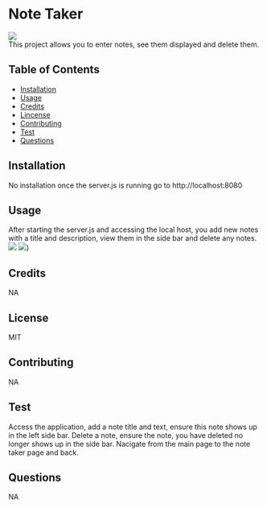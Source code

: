 # Note Taker

![](https://img.shields.io/badge/Lincense-MIT-green)  
This project allows you to enter notes, see them displayed and delete them.

## Table of Contents

- [Installation](#installation)
- [Usage](#usage)
- [Credits](#credits)
- [Lincense](#license)
- [Contributing](#contributing)
- [Test](#test)
- [Questions](#questions)

## Installation

No installation once the server.js is running go to http://localhost:8080

## Usage

After starting the server.js and accessing the local host, you add new notes with a title and description, view them in the side bar and delete any notes.
![](./images/NoteOne.png)
![](./images/NoteTwo.png))

## Credits

NA

## License

MIT

## Contributing

NA

## Test

Access the application, add a note title and text, ensure this note shows up in the left side bar. Delete a note, ensure the note, you have deleted no longer shows up in the side bar. Nacigate from the main page to the note taker page and back.

## Questions

NA
